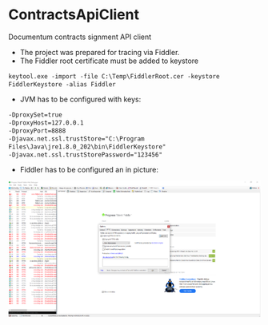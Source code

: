 # ContractsApiClient
Documentum contracts signment API client
* The project was prepared for tracing via Fiddler.
* The Fiddler root certificate must be added to keystore
```
keytool.exe -import -file C:\Temp\FiddlerRoot.cer -keystore FiddlerKeystore -alias Fiddler
```
* JVM has to be configured with keys:
```
-DproxySet=true
-DproxyHost=127.0.0.1 
-DproxyPort=8888 
-Djavax.net.ssl.trustStore="C:\Program Files\Java\jre1.8.0_202\bin\FiddlerKeystore" 
-Djavax.net.ssl.trustStorePassword="123456"
```
* Fiddler has to be configured an in picture:

![Fiddler](https://github.com/NikolayKostadinov/ContractsApiClient/blob/main/doc/fiddler.png)

